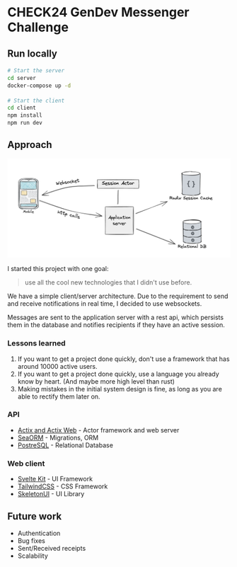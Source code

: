 # CHECK24 GenDev Messenger Challenge

## Run locally

```bash
# Start the server
cd server 
docker-compose up -d

# Start the client
cd client
npm install
npm run dev
```

## Approach

![System Design](assets/system_design.png)

I started this project with one goal:

> use all the cool new technologies that I didn't use before.

We have a simple client/server architecture.
Due to the requirement to send and receive notifications in real time, I decided to use websockets.

Messages are sent to the application server with a rest api,
which persists them in the database and notifies recipients if they have an active session.

### Lessons learned

1. If you want to get a project done quickly, don't use a framework that has around 10000 active users.
1. If you want to get a project done quickly, use a language you already know by heart. (And maybe more high level than rust)
1. Making mistakes in the initial system design is fine, as long as you are able to rectify them later on.

### API

- [Actix and Actix Web](https://actix.rs/) - Actor framework and web server
- [SeaORM](https://www.sea-ql.org/SeaORM/) - Migrations, ORM
- [PostreSQL](https://www.postgresql.org/) - Relational Database

### Web client

- [Svelte Kit](https://kit.svelte.dev/) - UI Framework
- [TailwindCSS](https://tailwindcss.com/) - CSS Framework
- [SkeletonUI](https://www.skeleton.dev/) - UI Library

## Future work

- Authentication
- Bug fixes
- Sent/Received receipts
- Scalability

